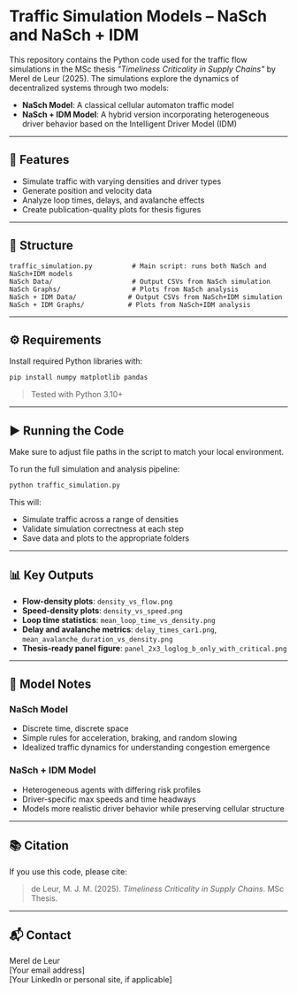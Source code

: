 # Traffic Simulation Models – NaSch and NaSch + IDM

This repository contains the Python code used for the traffic flow simulations in the MSc thesis _"Timeliness Criticality in Supply Chains"_ by Merel de Leur (2025). The simulations explore the dynamics of decentralized systems through two models:

- **NaSch Model**: A classical cellular automaton traffic model
- **NaSch + IDM Model**: A hybrid version incorporating heterogeneous driver behavior based on the Intelligent Driver Model (IDM)

---

## 🚀 Features

- Simulate traffic with varying densities and driver types
- Generate position and velocity data
- Analyze loop times, delays, and avalanche effects
- Create publication-quality plots for thesis figures

---

## 📁 Structure

```
traffic_simulation.py          # Main script: runs both NaSch and NaSch+IDM models
NaSch Data/                    # Output CSVs from NaSch simulation
NaSch Graphs/                  # Plots from NaSch analysis
NaSch + IDM Data/             # Output CSVs from NaSch+IDM simulation
NaSch + IDM Graphs/           # Plots from NaSch+IDM analysis
```

---

## ⚙️ Requirements

Install required Python libraries with:

```bash
pip install numpy matplotlib pandas
```

> Tested with Python 3.10+

---

## ▶️ Running the Code

Make sure to adjust file paths in the script to match your local environment.

To run the full simulation and analysis pipeline:

```bash
python traffic_simulation.py
```

This will:
- Simulate traffic across a range of densities
- Validate simulation correctness at each step
- Save data and plots to the appropriate folders

---

## 📊 Key Outputs

- **Flow-density plots**: `density_vs_flow.png`
- **Speed-density plots**: `density_vs_speed.png`
- **Loop time statistics**: `mean_loop_time_vs_density.png`
- **Delay and avalanche metrics**: `delay_times_car1.png`, `mean_avalanche_duration_vs_density.png`
- **Thesis-ready panel figure**: `panel_2x3_loglog_b_only_with_critical.png`

---

## 🧠 Model Notes

### NaSch Model
- Discrete time, discrete space
- Simple rules for acceleration, braking, and random slowing
- Idealized traffic dynamics for understanding congestion emergence

### NaSch + IDM Model
- Heterogeneous agents with differing risk profiles
- Driver-specific max speeds and time headways
- Models more realistic driver behavior while preserving cellular structure

---

## 📚 Citation

If you use this code, please cite:

> de Leur, M. J. M. (2025). _Timeliness Criticality in Supply Chains_. MSc Thesis.

---

## 📬 Contact

Merel de Leur  
[Your email address]  
[Your LinkedIn or personal site, if applicable]

